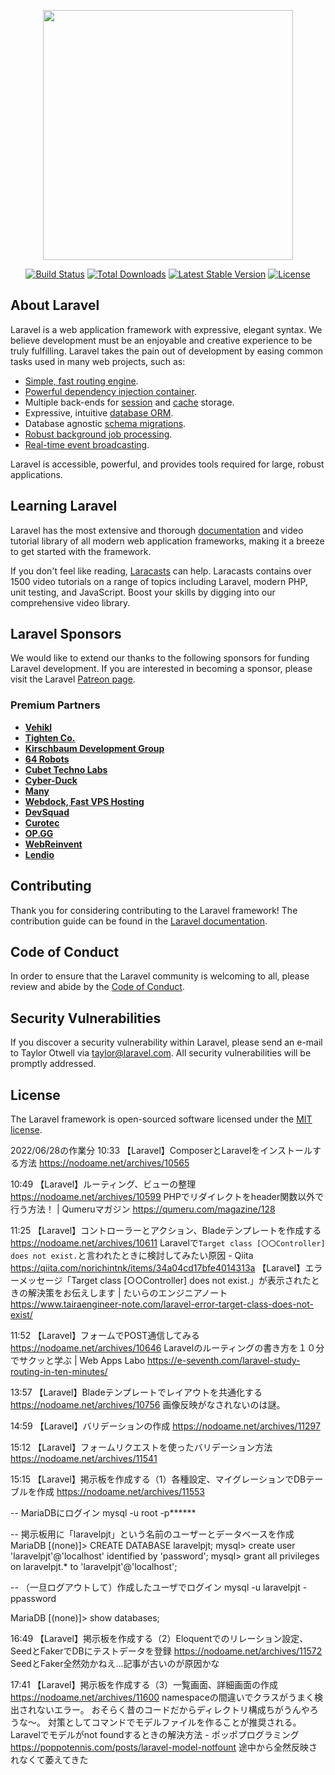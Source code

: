 <p align="center"><a href="https://laravel.com" target="_blank"><img src="https://raw.githubusercontent.com/laravel/art/master/logo-lockup/5%20SVG/2%20CMYK/1%20Full%20Color/laravel-logolockup-cmyk-red.svg" width="400"></a></p>

<p align="center">
<a href="https://travis-ci.org/laravel/framework"><img src="https://travis-ci.org/laravel/framework.svg" alt="Build Status"></a>
<a href="https://packagist.org/packages/laravel/framework"><img src="https://img.shields.io/packagist/dt/laravel/framework" alt="Total Downloads"></a>
<a href="https://packagist.org/packages/laravel/framework"><img src="https://img.shields.io/packagist/v/laravel/framework" alt="Latest Stable Version"></a>
<a href="https://packagist.org/packages/laravel/framework"><img src="https://img.shields.io/packagist/l/laravel/framework" alt="License"></a>
</p>

## About Laravel

Laravel is a web application framework with expressive, elegant syntax. We believe development must be an enjoyable and creative experience to be truly fulfilling. Laravel takes the pain out of development by easing common tasks used in many web projects, such as:

- [Simple, fast routing engine](https://laravel.com/docs/routing).
- [Powerful dependency injection container](https://laravel.com/docs/container).
- Multiple back-ends for [session](https://laravel.com/docs/session) and [cache](https://laravel.com/docs/cache) storage.
- Expressive, intuitive [database ORM](https://laravel.com/docs/eloquent).
- Database agnostic [schema migrations](https://laravel.com/docs/migrations).
- [Robust background job processing](https://laravel.com/docs/queues).
- [Real-time event broadcasting](https://laravel.com/docs/broadcasting).

Laravel is accessible, powerful, and provides tools required for large, robust applications.

## Learning Laravel

Laravel has the most extensive and thorough [documentation](https://laravel.com/docs) and video tutorial library of all modern web application frameworks, making it a breeze to get started with the framework.

If you don't feel like reading, [Laracasts](https://laracasts.com) can help. Laracasts contains over 1500 video tutorials on a range of topics including Laravel, modern PHP, unit testing, and JavaScript. Boost your skills by digging into our comprehensive video library.

## Laravel Sponsors

We would like to extend our thanks to the following sponsors for funding Laravel development. If you are interested in becoming a sponsor, please visit the Laravel [Patreon page](https://patreon.com/taylorotwell).

### Premium Partners

- **[Vehikl](https://vehikl.com/)**
- **[Tighten Co.](https://tighten.co)**
- **[Kirschbaum Development Group](https://kirschbaumdevelopment.com)**
- **[64 Robots](https://64robots.com)**
- **[Cubet Techno Labs](https://cubettech.com)**
- **[Cyber-Duck](https://cyber-duck.co.uk)**
- **[Many](https://www.many.co.uk)**
- **[Webdock, Fast VPS Hosting](https://www.webdock.io/en)**
- **[DevSquad](https://devsquad.com)**
- **[Curotec](https://www.curotec.com/services/technologies/laravel/)**
- **[OP.GG](https://op.gg)**
- **[WebReinvent](https://webreinvent.com/?utm_source=laravel&utm_medium=github&utm_campaign=patreon-sponsors)**
- **[Lendio](https://lendio.com)**

## Contributing

Thank you for considering contributing to the Laravel framework! The contribution guide can be found in the [Laravel documentation](https://laravel.com/docs/contributions).

## Code of Conduct

In order to ensure that the Laravel community is welcoming to all, please review and abide by the [Code of Conduct](https://laravel.com/docs/contributions#code-of-conduct).

## Security Vulnerabilities

If you discover a security vulnerability within Laravel, please send an e-mail to Taylor Otwell via [taylor@laravel.com](mailto:taylor@laravel.com). All security vulnerabilities will be promptly addressed.

## License

The Laravel framework is open-sourced software licensed under the [MIT license](https://opensource.org/licenses/MIT).

2022/06/28の作業分
10:33
【Laravel】ComposerとLaravelをインストールする方法 https://nodoame.net/archives/10565

10:49
【Laravel】ルーティング、ビューの整理 https://nodoame.net/archives/10599
PHPでリダイレクトをheader関数以外で行う方法！ | Qumeruマガジン https://qumeru.com/magazine/128

11:25
【Laravel】コントローラーとアクション、Bladeテンプレートを作成する https://nodoame.net/archives/10611
Laravelで`Target class [〇〇Controller] does not exist.`と言われたときに検討してみたい原因 - Qiita https://qiita.com/norichintnk/items/34a04cd17bfe4014313a
【Laravel】エラーメッセージ「Target class [○○Controller] does not exist.」が表示されたときの解決策をお伝えします | たいらのエンジニアノート https://www.tairaengineer-note.com/laravel-error-target-class-does-not-exist/

11:52
【Laravel】フォームでPOST通信してみる https://nodoame.net/archives/10646
Laravelのルーティングの書き方を１０分でサクッと学ぶ | Web Apps Labo https://e-seventh.com/laravel-study-routing-in-ten-minutes/

13:57
【Laravel】Bladeテンプレートでレイアウトを共通化する https://nodoame.net/archives/10756
画像反映がなされないのは謎。

14:59
【Laravel】バリデーションの作成 https://nodoame.net/archives/11297

15:12
【Laravel】フォームリクエストを使ったバリデーション方法 https://nodoame.net/archives/11541

15:15
【Laravel】掲示板を作成する（1）各種設定、マイグレーションでDBテーブルを作成 https://nodoame.net/archives/11553

-- MariaDBにログイン
mysql -u root -p******

-- 掲示板用に「laravelpjt」という名前のユーザーとデータベースを作成
MariaDB [(none)]> CREATE DATABASE laravelpjt;
mysql> create user 'laravelpjt'@'localhost' identified by 'password';
mysql> grant all privileges on laravelpjt.* to 'laravelpjt'@'localhost';

-- （一旦ログアウトして）作成したユーザでログイン
mysql -u laravelpjt -ppassword

MariaDB [(none)]> show databases;


16:49
【Laravel】掲示板を作成する（2）Eloquentでのリレーション設定、SeedとFakerでDBにテストデータを登録 https://nodoame.net/archives/11572
SeedとFaker全然効かねえ…記事が古いのが原因かな


17:41
【Laravel】掲示板を作成する（3）一覧画面、詳細画面の作成 https://nodoame.net/archives/11600
namespaceの間違いでクラスがうまく検出されないエラー。
おそらく昔のコードだからディレクトリ構成ちがうんやろうな〜。
対策としてコマンドでモデルファイルを作ることが推奨される。
Laravelでモデルがnot foundするときの解決方法 - ポッポプログラミング https://poppotennis.com/posts/laravel-model-notfount
途中から全然反映されなくて萎えてきた
